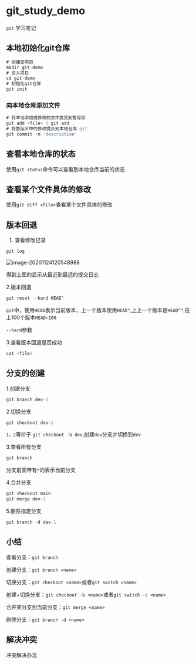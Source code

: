 # git_study_demo

`git` 学习笔记

## 本地初始化git仓库

```javascript
# 创建空项目
mkdir git-demo
# 进入项目
cd git-demo
# 初始化git仓库
git init
```

### 向本地仓库添加文件

```javascript
# 将本地添加或修改的文件提交到暂存区
git add <file> | git add .
# 将暂存区中的修改提交到本地仓库.git
git commit -m 'description'
```

## 查看本地仓库的状态
使用`git status`命令可以查看到本地仓库当前的状态

## 查看某个文件具体的修改

使用`git diff <file>`查看某个文件具体的修改

## 版本回退

1. 查看修改记录

```javascript
git log
```

![image-20201124120548988](C:\Users\admin\AppData\Roaming\Typora\typora-user-images\image-20201124120548988.png)

得到上图的显示从最近到最远的提交日志

2.版本回退

```javascript
git reset --hard HEAD^
```

`git`中，使用`HEAD`表示当前版本，上一个版本使用`HEAD^`,上上一个版本是`HEAD^^`,往上100个版本`HEAD~100`

`--hard`参数

3.查看版本回退是否成功

```javascript
cat <file>
```



## 分支的创建

1.创建分支

```javascript
git branch dev-1
```

2.切换分支

```javascript
git checkout dev-1
```

`1，2`等价于 `git checkout -b dev`,创建`dev`分支并切换到`dev`

3.查看所有分支

```javascript
git branch
```

分支前面带有`*`的表示当前分支

4.合并分支

```javascript
git checkout main
git merge dev-1
```

5.删除指定分支

```javascript
git branch -d dev-1
```

## 小结

查看分支：`git branch`

创建分支：`git branch <name>`

切换分支：`git checkout <name>`或者`git switch <name>`

创建+切换分支：`git checkout -b <name>`或者`git switch -c <name>`

合并某分支到当前分支：`git merge <name>`

删除分支：`git branch -d <name>`

## 解决冲突

冲突解决办法
